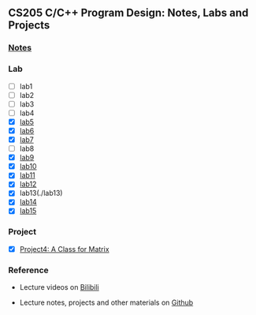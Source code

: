 ## CS205 C/C++ Program Design: Notes, Labs and Projects

### [Notes](note.md)

### Lab

- [ ] lab1
- [ ] lab2
- [ ] lab3
- [ ] lab4
- [x] [lab5](lab5)
- [x] [lab6](lab6)
- [x] [lab7](lab7)
- [ ] lab8
- [x] [lab9](./lab9)
- [x] [lab10](./lab10)
- [x] [lab11](./lab11)
- [x] [lab12](./lab12)
- [x] lab13(./lab13)
- [x] [lab14](./lab14)
- [x] [lab15](./lab15)

### Project

- [x] [Project4: A Class for Matrix](project4)

###  Reference

+ Lecture videos on [Bilibili](https://www.bilibili.com/video/BV1Vf4y1P7pq)

+ Lecture notes, projects and other materials on [Github](https://github.com/ShiqiYu/CPP)

